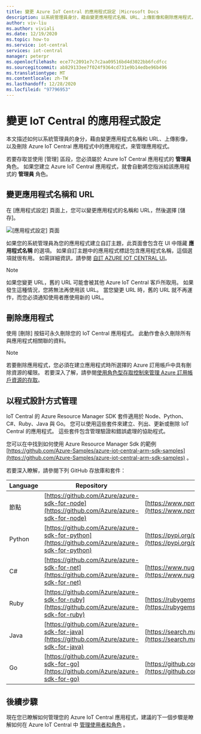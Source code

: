 ```yaml
---
title: 變更 Azure IoT Central 的應用程式設定 |Microsoft Docs
description: 以系統管理員身分，藉由變更應用程式名稱、URL、上傳影像和刪除應用程式，來管理您的 Azure IoT Central 應用程式
author: viv-liu
ms.author: viviali
ms.date: 12/19/2020
ms.topic: how-to
ms.service: iot-central
services: iot-central
manager: peterpr
ms.openlocfilehash: ece77c2091e7c7c2aa09516bd4d3022bb6fcdfcc
ms.sourcegitcommit: ab829133ee7f024f9364cd731e9b14edbe96b496
ms.translationtype: MT
ms.contentlocale: zh-TW
ms.lasthandoff: 12/28/2020
ms.locfileid: "97796953"
---
```

# <a name="change-iot-central-application-settings"></a>變更 IoT Central 的應用程式設定



本文描述如何以系統管理員的身分，藉由變更應用程式名稱和 URL、上傳影像，以及刪除 Azure IoT Central 應用程式中的應用程式，來管理應用程式。

若要存取並使用 [管理] 區段，您必須屬於 Azure IoT Central 應用程式的 **管理員** 角色。 如果您建立 Azure IoT Central 應用程式，就會自動將您指派給該應用程式的 **管理員** 角色。

## <a name="change-application-name-and-url"></a>變更應用程式名稱和 URL

在 [應用程式設定] 頁面上，您可以變更應用程式的名稱和 URL，然後選擇 [儲存]。

![[應用程式設定] 頁面](media/howto-administer/image0-a.png)

如果您的系統管理員為您的應用程式建立自訂主題，此頁面會包含在 UI 中隱藏 **應用程式名稱** 的選項。 如果自訂主題中的應用程式標誌包含應用程式名稱，這個選項就很有用。 如需詳細資訊，請參閱 [自訂 AZURE IOT CENTRAL UI](./howto-customize-ui.md)。

> [!Note]
> 如果您變更 URL，舊的 URL 可能會被其他 Azure IoT Central 客戶所取用。 如果發生這種情況，您將無法再使用該 URL。 當您變更 URL 時，舊的 URL 就不再運作，而您必須通知使用者應使用新的 URL。

## <a name="delete-an-application"></a>刪除應用程式

使用 [刪除] 按鈕可永久刪除您的 IoT Central 應用程式。 此動作會永久刪除所有與應用程式相關聯的資料。

> [!Note]
> 若要刪除應用程式，您必須在建立應用程式時所選擇的 Azure 訂用帳戶中具有刪除資源的權限。 若要深入了解，請參閱[使用角色型存取控制來管理 Azure 訂用帳戶資源的存取](../../role-based-access-control/role-assignments-portal.md)。

## <a name="manage-programmatically"></a>以程式設計方式管理

IoT Central 的 Azure Resource Manager SDK 套件適用於 Node、Python、C#、Ruby、Java 與 Go。 您可以使用這些套件來建立、列出、更新或刪除 IoT Central 的應用程式。 這些套件包含管理驗證和錯誤處理的協助程式。

您可以在中找到如何使用 Azure Resource Manager Sdk 的範例 [https://github.com/Azure-Samples/azure-iot-central-arm-sdk-samples](https://github.com/Azure-Samples/azure-iot-central-arm-sdk-samples) 。

若要深入瞭解，請參閱下列 GitHub 存放庫和套件：

| Language | Repository | Package |
| ---------| ---------- | ------- |
| 節點 | [https://github.com/Azure/azure-sdk-for-node](https://github.com/Azure/azure-sdk-for-node) | [https://www.npmjs.com/package/azure-arm-iotcentral](https://www.npmjs.com/package/azure-arm-iotcentral)
| Python |[https://github.com/Azure/azure-sdk-for-python](https://github.com/Azure/azure-sdk-for-python) | [https://pypi.org/project/azure-mgmt-iotcentral](https://pypi.org/project/azure-mgmt-iotcentral)
| C# | [https://github.com/Azure/azure-sdk-for-net](https://github.com/Azure/azure-sdk-for-net) | [https://www.nuget.org/packages/Microsoft.Azure.Management.IotCentral](https://www.nuget.org/packages/Microsoft.Azure.Management.IotCentral)
| Ruby | [https://github.com/Azure/azure-sdk-for-ruby](https://github.com/Azure/azure-sdk-for-ruby) | [https://rubygems.org/gems/azure_mgmt_iot_central](https://rubygems.org/gems/azure_mgmt_iot_central)
| Java | [https://github.com/Azure/azure-sdk-for-java](https://github.com/Azure/azure-sdk-for-java) | [https://search.maven.org/search?q=a:azure-mgmt-iotcentral](https://search.maven.org/search?q=a:azure-mgmt-iotcentral)
| Go | [https://github.com/Azure/azure-sdk-for-go](https://github.com/Azure/azure-sdk-for-go) | [https://github.com/Azure/azure-sdk-for-go](https://github.com/Azure/azure-sdk-for-go)

## <a name="next-steps"></a>後續步驟

現在您已瞭解如何管理您的 Azure IoT Central 應用程式，建議的下一個步驟是瞭解如何在 Azure IoT Central 中 [管理使用者和角色](howto-manage-users-roles.md) 。